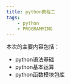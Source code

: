```yaml
---
title: python教程二 		
tags:  	
    - python
    - PROGRAMMING
---
```

本次的主要内容包括：    
- python语法基础
- python基本运算
- python函数模块包库    
		
<!--more-->
